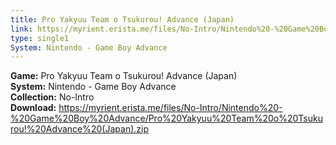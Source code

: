 ```yaml
---
title: Pro Yakyuu Team o Tsukurou! Advance (Japan)
link: https://myrient.erista.me/files/No-Intro/Nintendo%20-%20Game%20Boy%20Advance/Pro%20Yakyuu%20Team%20o%20Tsukurou!%20Advance%20(Japan).zip
type: single1
System: Nintendo - Game Boy Advance
---
```

<b>Game:</b> Pro Yakyuu Team o Tsukurou! Advance (Japan)<br>
<b>System:</b> Nintendo - Game Boy Advance<br>
<b>Collection:</b> No-Intro<br>
<b>Download:</b> https://myrient.erista.me/files/No-Intro/Nintendo%20-%20Game%20Boy%20Advance/Pro%20Yakyuu%20Team%20o%20Tsukurou!%20Advance%20(Japan).zip